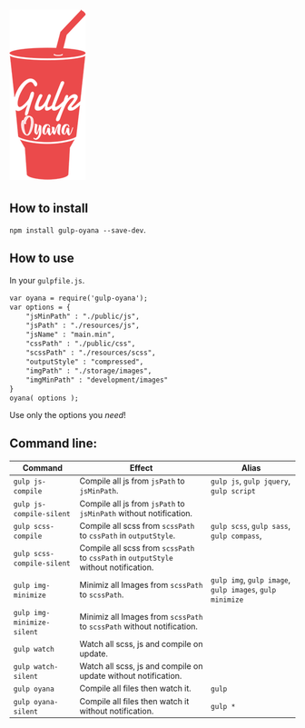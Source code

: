 # ![Gulp-Oyana](gulp-oyana.png)

## How to install

`npm install gulp-oyana --save-dev`.

## How to use

In your `gulpfile.js`.

	var oyana = require('gulp-oyana');
	var options = {
		"jsMinPath" : "./public/js",
		"jsPath" : "./resources/js",
		"jsName" : "main.min",
		"cssPath" : "./public/css",
		"scssPath" : "./resources/scss",
		"outputStyle" : "compressed",
		"imgPath" : "./storage/images",
		"imgMinPath" : "development/images"
	}
	oyana( options );

Use only the options you *need*!

## Command line:

| Command | Effect | Alias |
|--------|-------|-------|
| `gulp js-compile` | Compile all js from `jsPath`  to `jsMinPath`. | `gulp js`, `gulp jquery`, `gulp script`  |
| `gulp js-compile-silent` | Compile all js from `jsPath`  to `jsMinPath` without notification. |   |
| `gulp scss-compile` | Compile all scss from `scssPath`  to `cssPath` in `outputStyle`.| `gulp scss`, `gulp sass`, `gulp compass`, |
| `gulp scss-compile-silent` | Compile all scss from `scssPath`  to `cssPath` in `outputStyle` without notification. |   |
| `gulp img-minimize` | Minimiz all Images from `scssPath` to `scssPath`. | `gulp img`, `gulp image`, `gulp images`, `gulp minimize` |
| `gulp img-minimize-silent` | Minimiz all Images from `scssPath` to `scssPath` without notification. | |
| `gulp watch` | Watch all scss, js and compile on update. |   |
| `gulp watch-silent` | Watch all scss, js and compile on update without notification. |   |
| `gulp oyana` | Compile all files then watch it. | `gulp` |
| `gulp oyana-silent` | Compile all files then watch it without notification. | `gulp *` |
